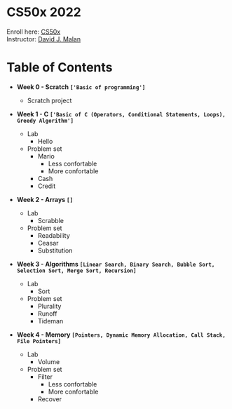 # CS50x 2022

Enroll here: [CS50x](https://cs50.harvard.edu/x/2022/)<br/>
Instructor: [David J. Malan](https://cs.harvard.edu/malan/)

# Table of Contents 

* **Week 0 - Scratch ```['Basic of programming']```**
  * Scratch project

* **Week 1 - C ```['Basic of C (Operators, Conditional Statements, Loops), Greedy Algorithm']```**
  * Lab
    * Hello
  * Problem set
    * Mario
       * Less confortable
       * More confortable
    * Cash
    * Credit 

* **Week 2 - Arrays ```[]```**
  * Lab
    * Scrabble
  * Problem set
    * Readability
    * Ceasar
    * Substitution
    
* **Week 3 - Algorithms ```[Linear Search, Binary Search, Bubble Sort, Selection Sort, Merge Sort, Recursion]```**
  * Lab
    * Sort
  * Problem set
    * Plurality
    * Runoff
    * Tideman
    
* **Week 4 - Memory ```[Pointers, Dynamic Memory Allocation, Call Stack, File Pointers]```**
  * Lab
    * Volume
  * Problem set
    * Filter
      * Less confortable
      * More confortable
    * Recover
  
  
